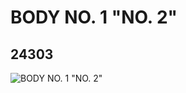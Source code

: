 # BODY NO. 1 "NO. 2"
## 24303
![BODY NO. 1 "NO. 2"](https://lc-www-live-s.legocdn.com/media/bricks/5/2/6131810.jpg)